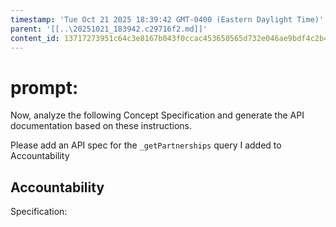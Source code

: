 ```yaml
---
timestamp: 'Tue Oct 21 2025 18:39:42 GMT-0400 (Eastern Daylight Time)'
parent: '[[..\20251021_183942.c29716f2.md]]'
content_id: 13717273951c64c3e8167b043f0ccac453650565d732e046ae9bdf4c2b43f060
---
```


# prompt:

Now, analyze the following Concept Specification and generate the API documentation based on these instructions.

Please add an API spec for the `_getPartnerships` query I added to Accountability

## Accountability

Specification:
